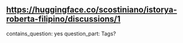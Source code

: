 ## https://huggingface.co/scostiniano/istorya-roberta-filipino/discussions/1

contains_question: yes
question_part: Tags?